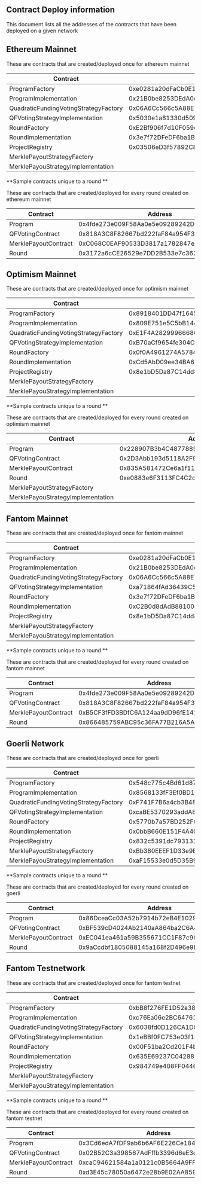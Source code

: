 ## Contract Deploy information

This document lists all the addresses of the contracts that have been deployed on a given network

## Ethereum Mainnet

These are contracts that are created/deployed once for ethereum mainnet

| Contract                              | Address                                    |
|---------------------------------------|--------------------------------------------|
| ProgramFactory                        | 0xe0281a20dFaCb0E179E6581c33542bC533DdC4AB |
| ProgramImplementation                 | 0x21B0be8253DEdA0d2d8f010d06ED86093d52359b |
| QuadraticFundingVotingStrategyFactory | 0x06A6Cc566c5A88E77B1353Cdc3110C2e6c828e38 |
| QFVotingStrategyImplementation        | 0x5030e1a81330d5098473E8d309E116C2792202eB |
| RoundFactory                          | 0xE2Bf906f7d10F059cE65769F53fe50D8E0cC7cBe |
| RoundImplementation                   | 0x3e7f72DFeDF6ba1BcBFE77A94a752C529Bb4429E |
| ProjectRegistry                       | 0x03506eD3f57892C85DB20C36846e9c808aFe9ef4 |
| MerklePayoutStrategyFactory           |  |
| MerklePayouStrategyImplementation     |  |

**Sample contracts unique to a round **

These are contracts that are created/deployed for every round created on ethereum mainnet

| Contract                              | Address                                    |
|---------------------------------------|--------------------------------------------|
| Program                               | 0x4fde273e009F58Aa0e5e09289242D5336FD18ad1 |
| QFVotingContract                      | 0x818A3C8F82667bd222faF84a954F35d2b0Eb6a78 |
| MerklePayoutContract                  | 0xC068C0EAF90533D3817a1782847eAA6719ABB6c7 |
| Round                                 | 0x3172a6cCE26529e7DD2B533e7c3622a0b544f349 |

## Optimism Mainnet

These are contracts that are created/deployed once for optimism mainnet

| Contract                              | Address                                    |
|---------------------------------------|--------------------------------------------|
| ProgramFactory                        | 0x8918401DD47f1645fF1111D8E513c0404b84d5bB |
| ProgramImplementation                 | 0x809E751e5C5bB1446e9ab2Ac37c687a35DE53BC6 |
| QuadraticFundingVotingStrategyFactory | 0xE1F4A28299966686c689223Ee7803258Dbde0942 |
| QFVotingStrategyImplementation        | 0xB70aCf9654fe304CfE24ee2fA9302a987d22c31e |
| RoundFactory                          | 0x0f0A4961274A578443089D06AfB9d1fC231A5a4D |
| RoundImplementation                   | 0xCd5AbD09ee34BA604795F7f69413caf20ee0Ab60 |
| ProjectRegistry                       | 0x8e1bD5Da87C14dd8e08F7ecc2aBf9D1d558ea174 |
| MerklePayoutStrategyFactory           |  |
| MerklePayouStrategyImplementation     |  |

**Sample contracts unique to a round **

These are contracts that are created/deployed for every round created on optimism mainnet

| Contract                              | Address                                    |
|---------------------------------------|--------------------------------------------|
| Program                               | 0x228907B3b4C4877885320654b98465daF62C3766 |
| QFVotingContract                      | 0x2D3Abb193d5118A2F96004A9316830d9E96f44Aa |
| MerklePayoutContract                  | 0x835A581472Ce6a1f1108d9484567a2162C9959C8 |
| Round                                 | 0xe0883e6F3113FC4C2d9539b9eE1659E59531e312 |
| MerklePayoutStrategyFactory           |  |
| MerklePayouStrategyImplementation     |  |

## Fantom Mainnet

These are contracts that are created/deployed once for fantom mainnet

| Contract                              | Address                                    |
|---------------------------------------|--------------------------------------------|
| ProgramFactory                        | 0xe0281a20dFaCb0E179E6581c33542bC533DdC4AB |
| ProgramImplementation                 | 0x21B0be8253DEdA0d2d8f010d06ED86093d52359b |
| QuadraticFundingVotingStrategyFactory | 0x06A6Cc566c5A88E77B1353Cdc3110C2e6c828e38 |
| QFVotingStrategyImplementation        | 0xa71864fAd36439C50924359ECfF23Bb185FFDf21 |
| RoundFactory                          | 0x3e7f72DFeDF6ba1BcBFE77A94a752C529Bb4429E |
| RoundImplementation                   | 0xC2B0d8dAdB88100d8509534BB8B5778d1901037d |
| ProjectRegistry                       | 0x8e1bD5Da87C14dd8e08F7ecc2aBf9D1d558ea174 |
| MerklePayoutStrategyFactory           |  |
| MerklePayouStrategyImplementation     |  |

**Sample contracts unique to a round **

These are contracts that are created/deployed for every round created on fantom mainnet

| Contract                              | Address                                    |
|---------------------------------------|--------------------------------------------|
| Program                               | 0x4fde273e009F58Aa0e5e09289242D5336FD18ad1 |
| QFVotingContract                      | 0x818A3C8F82667bd222faF84a954F35d2b0Eb6a78 |
| MerklePayoutContract                  | 0xB5CF3fFD3BDfC6A124aa9dD96fE14118Ed8083e5 |
| Round                                 | 0x866485759ABC95c36FA77B216A5AdbA4275a14aB |

## Goerli Network

These are contracts that are created/deployed once for goerli

| Contract                              | Address                                    |
|---------------------------------------|--------------------------------------------|
| ProgramFactory                        | 0x548c775c4Bd61d873a445ee4E769cf1A18d60eA9 |
| ProgramImplementation                 | 0x8568133fF3Ef0BD108868278Cb2a516Eaa3B8ABf |
| QuadraticFundingVotingStrategyFactory | 0xF741F7B6a4cb3B4869B2e2C01aB70A12575B53Ab |
| QFVotingStrategyImplementation        | 0xcaBE5370293addA85e961bc46fE5ec6D3c6aab28 |
| RoundFactory                          | 0x5770b7a57BD252FC4bB28c9a70C9572aE6400E48 |
| RoundImplementation                   | 0x0bbB660E151F4A404AA5692445465291A95400C4 |
| ProjectRegistry                       | 0x832c5391dc7931312CbdBc1046669c9c3A4A28d5 |
| MerklePayoutStrategyFactory           | 0xBb380EEEF1D33e9B993CEDbb77A6753EbA0d2F9f |
| MerklePayouStrategyImplementation     | 0xaF15533e0d5D35B9Bf4B4230ED9601676107bBA4 |

**Sample contracts unique to a round **

These are contracts that are created/deployed for every round created on goerli

| Contract                              | Address                                    |
|---------------------------------------|--------------------------------------------|
| Program                               | 0x86DceaCc03A52b7914b72eB4E10290f72BD99e68 |
| QFVotingContract                      | 0xBF539cD4024Ab2140aA864ba2C6A430201b19318 |
| MerklePayoutContract                  | 0xEC041ea461a59B355671CC1F87c904519375A6FD |
| Round                                 | 0x9aCcdbf1805088145a168f2D496e9F775222a82C |


## Fantom Testnetwork

These are contracts that are created/deployed once for fantom testnet

| Contract                              | Address                                    |
|---------------------------------------|--------------------------------------------|
| ProgramFactory                        | 0xbB8f276FE1D52a38FbED8845bCefb9A23138Af92 |
| ProgramImplementation                 | 0xc76Ea06e2BC6476178e40E2B40bf5C6Bf3c40EF6 |
| QuadraticFundingVotingStrategyFactory | 0x6038fd0D126CA1D0b2eA8897a06575100f7b16C2 |
| QFVotingStrategyImplementation        | 0x1eBBf0FC753e03f13Db456A3686523Fc589E4f67 |
| RoundFactory                          | 0x00F51ba2Cd201F4bFac0090F450de0992a838762 |
| RoundImplementation                   | 0x635E69237C0428861EC8c5D8083e9616022c89Ea |
| ProjectRegistry                       | 0x984749e408FF0446d8ADaf20E293F2F299396631 |
| MerklePayoutStrategyFactory           |  |
| MerklePayouStrategyImplementation     |  |

**Sample contracts unique to a round **

These are contracts that are created/deployed for every round created on fantom testnet

| Contract                              | Address                                    |
|---------------------------------------|--------------------------------------------|
| Program                               | 0x3Cd6edA7fDF9ab6b6AF6E226Ce184569C5DF8Ae5 |
| QFVotingContract                      | 0x02B52C3a398567AdFffb3396d6eE3d3c2bff37fE |
| MerklePayoutContract                  | 0xcaC94621584a1a0121c0B5664A9FFB0B86588B8a |
| Round                                 | 0xd3E45c78050a6472e28b9E02AA8596F7868e63d6 |
